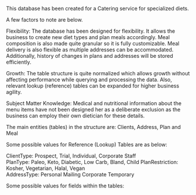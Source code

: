 This database has been created for a Catering service for specialized diets. 

A few factors to note are below.

Flexibility: The database has been designed for flexibility. It allows the business to create new diet types and plan meals accordingly. Meal composition is also made quite granular so it is fully customizable. Meal delivery is also flexible as multiple addresses can be accommodated. Additionally, history of changes in plans and addresses will be stored efficiently.

Growth: The table structure is quite normalized which allows growth without affecting performance while querying and processing the data. Also, relevant lookup (reference) tables can be expanded for higher business agility.

Subject Matter Knowledge: Medical and nutritional information about the menu items have not been designed her as a deliberate exclusion as the business can employ their own dietician for these details.

The main entities (tables) in the structure are: Clients, Address, Plan and Meal

Some possible values for Reference (Lookup) Tables are as below:

ClientType:	Prospect,	Trial,	Individual,	Corporate	Staff	
PlanType:	Paleo,	Keto,	Diabetic,	Low Carb,	Bland,	Child
PlanRestriction:	Kosher,	Vegetarian,	Halal,	Vegan		
AddressType:	Personal	Mailing	Corporate	Temporary		


Some possible values for fields within the tables:
					
